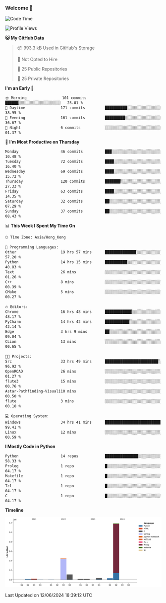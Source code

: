 ### Welcome 👋

<!--START_SECTION:waka-->
![Code Time](http://img.shields.io/badge/Code%20Time-164%20hrs%2032%20mins-blue)

![Profile Views](http://img.shields.io/badge/Profile%20Views-0-blue)

**🐱 My GitHub Data** 

> 📦 993.3 kB Used in GitHub's Storage 
 > 
> 🚫 Not Opted to Hire
 > 
> 📜 25 Public Repositories 
 > 
> 🔑 25 Private Repositories 
 > 
**I'm an Early 🐤** 

```text
🌞 Morning                101 commits         ██████░░░░░░░░░░░░░░░░░░░   23.01 % 
🌆 Daytime                171 commits         ██████████░░░░░░░░░░░░░░░   38.95 % 
🌃 Evening                161 commits         █████████░░░░░░░░░░░░░░░░   36.67 % 
🌙 Night                  6 commits           ░░░░░░░░░░░░░░░░░░░░░░░░░   01.37 % 
```
📅 **I'm Most Productive on Thursday** 

```text
Monday                   46 commits          ███░░░░░░░░░░░░░░░░░░░░░░   10.48 % 
Tuesday                  72 commits          ████░░░░░░░░░░░░░░░░░░░░░   16.40 % 
Wednesday                69 commits          ████░░░░░░░░░░░░░░░░░░░░░   15.72 % 
Thursday                 120 commits         ███████░░░░░░░░░░░░░░░░░░   27.33 % 
Friday                   63 commits          ████░░░░░░░░░░░░░░░░░░░░░   14.35 % 
Saturday                 32 commits          ██░░░░░░░░░░░░░░░░░░░░░░░   07.29 % 
Sunday                   37 commits          ██░░░░░░░░░░░░░░░░░░░░░░░   08.43 % 
```


📊 **This Week I Spent My Time On** 

```text
🕑︎ Time Zone: Asia/Hong_Kong

💬 Programming Languages: 
Other                    19 hrs 57 mins      ██████████████░░░░░░░░░░░   57.20 % 
Python                   14 hrs 15 mins      ██████████░░░░░░░░░░░░░░░   40.83 % 
Text                     26 mins             ░░░░░░░░░░░░░░░░░░░░░░░░░   01.26 % 
C++                      8 mins              ░░░░░░░░░░░░░░░░░░░░░░░░░   00.39 % 
CMake                    5 mins              ░░░░░░░░░░░░░░░░░░░░░░░░░   00.27 % 

🔥 Editors: 
Chrome                   16 hrs 48 mins      ████████████░░░░░░░░░░░░░   48.17 % 
PyCharm                  14 hrs 42 mins      ███████████░░░░░░░░░░░░░░   42.14 % 
Edge                     3 hrs 9 mins        ██░░░░░░░░░░░░░░░░░░░░░░░   09.04 % 
CLion                    13 mins             ░░░░░░░░░░░░░░░░░░░░░░░░░   00.65 % 

🐱‍💻 Projects: 
Src                      33 hrs 49 mins      ████████████████████████░   96.92 % 
OpenROAD                 26 mins             ░░░░░░░░░░░░░░░░░░░░░░░░░   01.27 % 
flute3                   15 mins             ░░░░░░░░░░░░░░░░░░░░░░░░░   00.76 % 
Astar-Pathfinding-Visuali10 mins             ░░░░░░░░░░░░░░░░░░░░░░░░░   00.50 % 
flute                    3 mins              ░░░░░░░░░░░░░░░░░░░░░░░░░   00.18 % 

💻 Operating System: 
Windows                  34 hrs 41 mins      █████████████████████████   99.41 % 
Linux                    12 mins             ░░░░░░░░░░░░░░░░░░░░░░░░░   00.59 % 
```

**I Mostly Code in Python** 

```text
Python                   14 repos            ███████████████░░░░░░░░░░   58.33 % 
Prolog                   1 repo              █░░░░░░░░░░░░░░░░░░░░░░░░   04.17 % 
Makefile                 1 repo              █░░░░░░░░░░░░░░░░░░░░░░░░   04.17 % 
Tcl                      1 repo              █░░░░░░░░░░░░░░░░░░░░░░░░   04.17 % 
C                        1 repo              █░░░░░░░░░░░░░░░░░░░░░░░░   04.17 % 
```



**Timeline**

![Lines of Code chart](https://raw.githubusercontent.com/xhj2501/xhj2501/main/assets/bar_graph.png)


 Last Updated on 12/06/2024 18:39:12 UTC
<!--END_SECTION:waka-->



